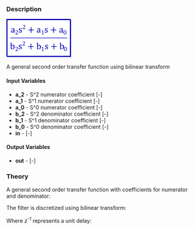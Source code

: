 ### Description
![SignalSecondOrderTransferFunction picture](SignalSecondOrderTransferFunction.svg)

A general second order transfer function using bilinear transform

#### Input Variables
* **a_2** - S^2 numerator coefficient [-]
* **a_1** - S^1 numerator coefficient [-]
* **a_0** - S^0 numerator coefficient [-]
* **b_2** - S^2 denominator coefficient [-]
* **b_1** - S^1 denominator coefficient [-]
* **b_0** - S^0 denominator coefficient [-]
* **in** -  [-]

#### Output Variables
* **out** -  [-]

### Theory
A general second order transfer function with coefficients for numerator and denominator:
<!---EQUATION out = \dfrac{a_2 s^2 + a_1 s + a_0}{b_2 s^2 + b_1 s + b_0} in--->

The filter is discretized using bilinear transform:
<!---EQUATION s\leftarrow {\dfrac {2}{T}}{\dfrac {1-z^{-1}}{1+z^{-1}}} --->

Where <i>z<sup>-1</sup></i> represents a unit delay:

<!---EQUATION z^{-1}x(t) = x(t-\Delta t) --->

